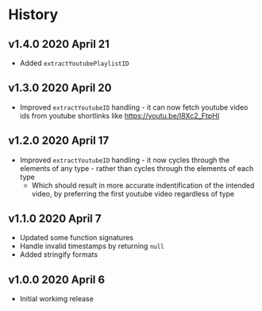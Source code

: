 # History

## v1.4.0 2020 April 21

-   Added `extractYoutubePlaylistID`

## v1.3.0 2020 April 20

-   Improved `extractYoutubeID` handling - it can now fetch youtube video ids from youtube shortlinks like <https://youtu.be/I8Xc2_FtpHI>

## v1.2.0 2020 April 17

-   Improved `extractYoutubeID` handling - it now cycles through the elements of any type - rather than cycles through the elements of each type
    -   Which should result in more accurate indentification of the intended video, by preferring the first youtube video regardless of type

## v1.1.0 2020 April 7

-   Updated some function signatures
-   Handle invalid timestamps by returning `null`
-   Added stringify formats

## v1.0.0 2020 April 6

-   Initial workimg release
